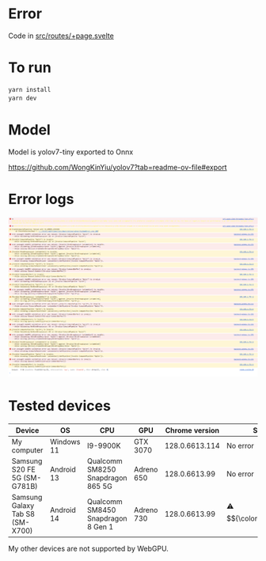 # Error

Code in [src/routes/+page.svelte](src/routes/+page.svelte)

# To run

```bash
yarn install
yarn dev
```

# Model

Model is yolov7-tiny exported to Onnx

https://github.com/WongKinYiu/yolov7?tab=readme-ov-file#export

# Error logs

![Error logs](./docs/error_screen.png)

# Tested devices

| Device                          | OS         | CPU                                | GPU        | Chrome version | Status                           |
| ------------------------------- | ---------- | ---------------------------------- | ---------- | -------------- | -------------------------------- |
| My computer                     | Windows 11 | I9-9900K                           | GTX 3070   | 128.0.6613.114 | No error                         |
| Samsung S20 FE 5G (SM-G781B)    | Android 13 | Qualcomm SM8250 Snapdragon 865 5G  | Adreno 650 | 128.0.6613.99  | No error                         |
| Samsung Galaxy Tab S8 (SM-X700) | Android 14 | Qualcomm SM8450 Snapdragon 8 Gen 1 | Adreno 730 | 128.0.6613.99  | :warning: $${\color{red}Error}$$ |

My other devices are not supported by WebGPU.
